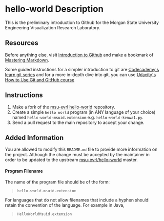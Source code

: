 # hello-world Description
This is the preliminary introduction to Github for the Morgan State University Engineering Visualization Research Laboratory.

## Resources
Before anything else, visit [Introduction to Github](https://guides.github.com/activities/hello-world/) and make a bookmark of [Mastering Markdown](https://guides.github.com/features/mastering-markdown/).

Some guided instructions for a simpler introduction to git are [Codecademy's learn git series](https://www.codecademy.com/learn/learn-git) and for a more in-depth dive into git, you can use [Udacity's How to Use Git and GitHub course](https://classroom.udacity.com/courses/ud775)

## Instructions
1. Make a fork of the [msu-evrl hello-world](https://github.com/msu-evrl/hello-world) repository.
2. Create a simple `hello world` program (in ANY language of your choice) named `hello-world-msuid.extension` e.g. `hello-world-kenwa1.py`.
3. Send a pull request to the main repository to accept your change.

## Added Information
You are allowed to modify this `README.md` file to provide more information on the project. Although the change must be accepted by the maintainer in order to be updated to the upstream [msu-evrl/hello-world](https://github.com/msu-evrl/hello-world) master.

#### Program Filename
The name of the program file should be of the form:
> `hello-world-msuid.extension`

For languages that do not allow filenames that include a hyphen should retain the convention of the language. For example in Java,
> `HelloWorldMsuid.extension`
